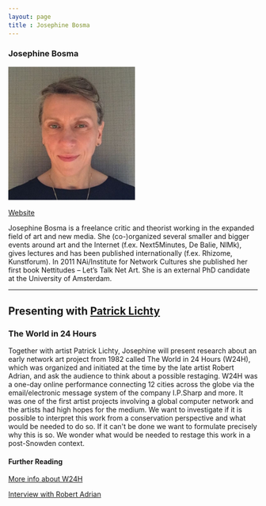 ```yaml
---
layout: page
title : Josephine Bosma
---
```

<h3>Josephine Bosma</h3>
<img src="josephine_bosma.jpg" width="256" />
<p><a href="http://www.josephinebosma.com/" target="_blank">Website</a></p>
<p>Josephine Bosma is a freelance critic and theorist working in the expanded field of art and new media. She (co-)organized several smaller and bigger events around art and the Internet (f.ex. Next5Minutes, De Balie, NIMk), gives lectures and has been published internationally (f.ex. Rhizome, Kunstforum). In 2011 NAi/Institute for Network Cultures she published her first book Nettitudes – Let’s Talk Net Art. She is an external PhD candidate at the University of Amsterdam.</p>

<hr />
<h2>Presenting with <a href="patrick-lichty">Patrick Lichty</a></h2>
<h3>The World in 24 Hours</h3>
<p>Together with artist Patrick Lichty, Josephine will present research about an early network art project from 1982 called The World in 24 Hours (W24H), which was organized and initiated at the time by the late artist Robert Adrian, and ask the audience to think about a possible restaging. W24H was a one-day online performance connecting 12 cities across the globe via the email/electronic message system of the company I.P.Sharp and more. It was one of the first artist projects involving a global computer network and the artists had high hopes for the medium. We want to investigate if it is possible to interpret this work from a conservation perspective and what would be needed to do so. If it can't be done we want to formulate precisely why this is so. We wonder what would be needed to restage this work in a post-Snowden context.</p>

<h4>Further Reading</h4>
<p><a href="http://alien.mur.at/rax/24_HOURS/" target="_blank">More info about W24H</a></p>

<p><a href="http://rhizome.org/editorial/2015/dec/30/if-art-is-possible-at-all-robert-adrian-x-1935-2015/" target="_blank">Interview with Robert Adrian</a></p>